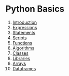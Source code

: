 Python Basics
============

1. [Introduction](http://nbviewer.ipython.org/urls/db.tt/Cwss5FT5?create=1)
1. [Expressions](http://nbviewer.ipython.org/urls/db.tt/22mFiWX3?create=1)
1. [Statements](http://nbviewer.ipython.org/urls/db.tt/KKZddZmZ?create=1)
1. [Scripts](http://nbviewer.ipython.org/urls/db.tt/EHXfFqle?create=1)
1. [Functions](http://nbviewer.ipython.org/urls/db.tt/zpRvrBxn?create=1)
1. [Algorithms](http://nbviewer.ipython.org/urls/db.tt/ZHmvlvWp?create=1)
1. [Classes](http://nbviewer.ipython.org/urls/db.tt/uDkXldyx?create=1)
1. [Libraries](http://nbviewer.ipython.org/urls/db.tt/l54IjsLl?create=1)
1. [Arrays](http://nbviewer.ipython.org/urls/db.tt/Ro5XYEDk?create=1)
1. [Dataframes](http://nbviewer.ipython.org/urls/db.tt/szwD7)
